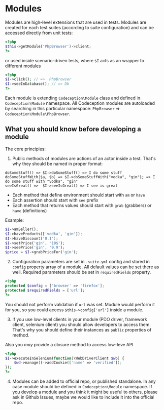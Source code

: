 # Modules

Modules are high-level extensions that are used in tests. Modules are created for each test suites (according to suite configuration) and can be accessed directly from unit tests:

```php
<?php
$this->getModule('PhpBrowser')->client;
?>
```

or used inside scenario-driven tests, where `$I` acts as an wrapper to different modules

```php
<?php
$I->click(); // =>  PhpBrowser
$I->seeInDatabase(); // => Db
?>
```

Each module is extending `Codeception\Module` class and defined in `Codeception\Module` namespace. All Codeception modules are autoloaded by searching in this particular namespace: `PhpBrowser` => `Codeception\Module\PhpBrowser`. 

## What you should know before developing a module

The core principles:

1. Public methods of modules are actions of an actor inside a test. That's why they should be named in proper format:


```
doSomeStuff() => $I->doSomeStuff() => I do some stuff 
doSomeStuffWith($a, $b) => $I->doSomeStuffWith("vodka", "gin"); => I do some stuff with "vodka", "gin"
seeIsGreat() =>  $I->seeIsGreat() => I see is great
```

* Each method that define environment should start with `am` or `have` 
* Each assertion should start with `see` prefix
* Each method that returns values should start with `grab` (grabbers) or `have` (definitions)

Example:

```php
$I->amSeller();
$I->haveProducts(['vodka', 'gin']);
$I->haveDiscount('0.1');
$I->setPrice('gin', '10$');
$I->seePrice('gin', '9.9');
$price = $I->grabPriceFor('gin');
```

2. Configuration parameters are set in `.suite.yml` config and stored in `config` property array of a module. All default values can be set there as well. Required parameters should be set in `requiredFields` property. 

```php
<?php
protected $config = ['browser' => 'firefox'];
protected $requiredFields = ['url']; 
?>
```

You should not perform validation if `url` was set. Module would perform it for you, so you could access `$this->config['url']` inside a module.


3. If you use low-level clients in your module (PDO driver, framework client, selenium client) you should allow developers to access them. That's why you should define their instances as `public` properties of method.

Also you *may* provide a closure method to access low-leve API

```php
<?php
$I->executeInSelenium(function(\WebDriverClient $wb) {
    $wd->manage()->addCookie(['name' => 'verified']);
});
?>
```

4. Modules can be added to official repo, or published standalone. In any case module should be defined in `Codeception\Module` namespace. If you develop a module and you think it might be useful to others, please ask in Github Issues, maybe we would like to include it into the official repo.